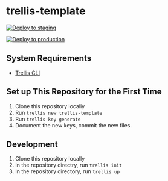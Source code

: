 # trellis-template

[![Deploy to staging](https://github.com/RebelInteractiveGroup/trellis-template/actions/workflows/deploy-staging.yml/badge.svg?branch=staging)](https://github.com/RebelInteractiveGroup/trellis-template/actions/workflows/deploy-staging.yml)

[![Deploy to production](https://github.com/RebelInteractiveGroup/trellis-template/actions/workflows/deploy-production.yml/badge.svg)](https://github.com/RebelInteractiveGroup/trellis-template/actions/workflows/deploy-production.yml)

## System Requirements

* [Trellis CLI](https://github.com/roots/trellis-cli)

## Set up This Repository for the First Time

1) Clone this repository locally
2) Run `trellis new trellis-template`
3) Run `trellis key generate`
4) Document the new keys, commit the new files.

## Development

1) Clone this repository locally
2) In the repository directry, run `trellis init`
3) In the repository directory, run `trellis up`
